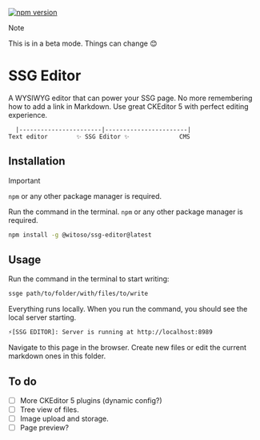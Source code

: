[![npm version](https://badge.fury.io/js/@witoso%2Fssg-editor.svg)](https://badge.fury.io/js/@witoso%2Fssg-editor)

> [!NOTE]
> This is in a beta mode. Things can change 😊

# SSG Editor

A WYSIWYG editor that can power your SSG page. No more remembering how to add a link in Markdown. Use great CKEditor 5 with perfect editing experience.

```
  |-----------------------|-----------------------|
Text editor        ✨ SSG Editor ✨              CMS
```

## Installation

> [!IMPORTANT]
> `npm` or any other package manager is required.

Run the command in the terminal. `npm` or any other package manager is required.

```sh
npm install -g @witoso/ssg-editor@latest
```

## Usage

Run the command in the terminal to start writing:

```sh
ssge path/to/folder/with/files/to/write
```

Everything runs locally. When you run the command, you should see the local server starting.

```sh
⚡️[SSG EDITOR]: Server is running at http://localhost:8989
```

Navigate to this page in the browser. Create new files or edit the current markdown ones in this folder.

## To do
- [ ] More CKEditor 5 plugins (dynamic config?)
- [ ] Tree view of files.
- [ ] Image upload and storage.
- [ ] Page preview?
